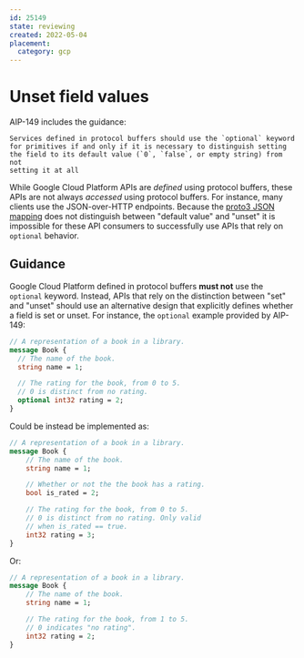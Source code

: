 ```yaml
---
id: 25149
state: reviewing
created: 2022-05-04
placement:
  category: gcp
---
```


# Unset field values

AIP-149 includes the guidance:

    Services defined in protocol buffers should use the `optional` keyword
    for primitives if and only if it is necessary to distinguish setting
    the field to its default value (`0`, `false`, or empty string) from not
    setting it at all

While Google Cloud Platform APIs are *defined* using protocol buffers, these
APIs are not always *accessed* using protocol buffers. For
instance, many clients use the JSON-over-HTTP endpoints. Because the [proto3
JSON mapping](https://developers.google.com/protocol-buffers/docs/proto3#json)
does not distinguish between "default value" and "unset" it is
impossible for these API consumers to successfully use APIs that rely on
`optional` behavior.

## Guidance

Google Cloud Platform defined in protocol buffers **must not** use the
`optional` keyword. Instead, APIs that rely on the distinction between "set"
and "unset" should use an alternative design that explicitly defines whether
a field is set or unset. For instance, the `optional` example provided by
AIP-149:

```proto
// A representation of a book in a library.
message Book {
  // The name of the book.
  string name = 1;

  // The rating for the book, from 0 to 5.
  // 0 is distinct from no rating.
  optional int32 rating = 2;
}
```

Could be instead be implemented as:

```proto
// A representation of a book in a library.
message Book {
    // The name of the book.
    string name = 1;

    // Whether or not the the book has a rating.
    bool is_rated = 2;

    // The rating for the book, from 0 to 5.
    // 0 is distinct from no rating. Only valid
    // when is_rated == true.
    int32 rating = 3;
}
```

Or:

```proto
// A representation of a book in a library.
message Book {
    // The name of the book.
    string name = 1;

    // The rating for the book, from 1 to 5.
    // 0 indicates "no rating".
    int32 rating = 2;
}
```
